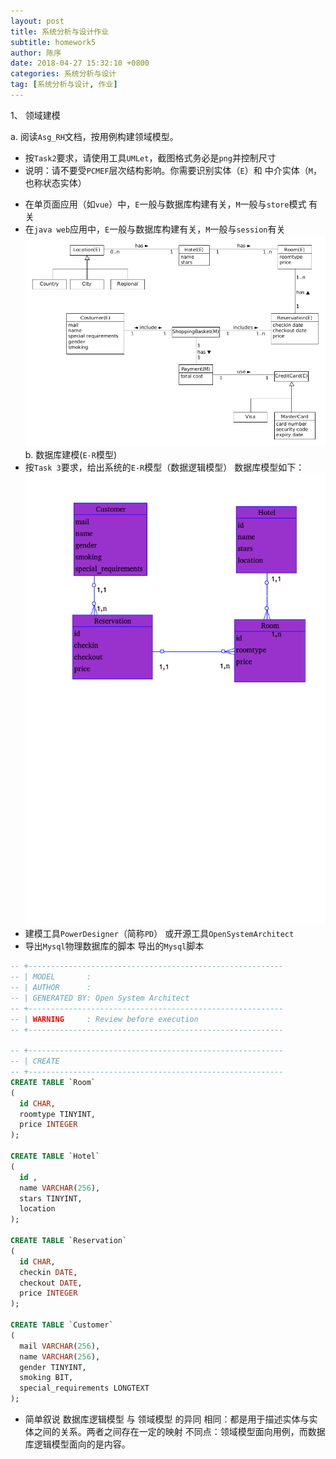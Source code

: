 ```yaml
---
layout: post
title: 系统分析与设计作业
subtitle: homework5
author: 陈序
date: 2018-04-27 15:32:10 +0800
categories: 系统分析与设计
tag: [系统分析与设计, 作业]
---
```


1、 领域建模

a. 阅读``Asg_RH``文档，按用例构建领域模型。
+ 按``Task2``要求，请使用工具``UMLet``，截图格式务必是``png``并控制尺寸
+ 说明：请不要受``PCMEF``层次结构影响。你需要识别实体（``E``）和 中介实体（``M``，也称状态实体）
 - 在单页面应用（如``vue``）中，``E``一般与数据库构建有关，``M``一般与``store``模式 有关
 - 在``java web``应用中，``E``一般与数据库构建有关，``M``一般与``session``有关
 ![](/img/post/2018-04-27/Asg_RH_task2.png)
b. 数据库建模(``E-R``模型)
- 按``Task 3``要求，给出系统的``E-R``模型（数据逻辑模型）
数据库模型如下：
![](/img/post/2018-04-27/Asg_RH_task3.png)
- 建模工具``PowerDesigner``（简称``PD``） 或开源工具``OpenSystemArchitect``
- 导出``Mysql``物理数据库的脚本
导出的``Mysql``脚本
```sql
-- +---------------------------------------------------------
-- | MODEL       : 
-- | AUTHOR      : 
-- | GENERATED BY: Open System Architect
-- +---------------------------------------------------------
-- | WARNING     : Review before execution
-- +---------------------------------------------------------

-- +---------------------------------------------------------
-- | CREATE
-- +---------------------------------------------------------
CREATE TABLE `Room`
(
  id CHAR,
  roomtype TINYINT,
  price INTEGER
);

CREATE TABLE `Hotel`
(
  id ,
  name VARCHAR(256),
  stars TINYINT,
  location 
);

CREATE TABLE `Reservation`
(
  id CHAR,
  checkin DATE,
  checkout DATE,
  price INTEGER
);

CREATE TABLE `Customer`
(
  mail VARCHAR(256),
  name VARCHAR(256),
  gender TINYINT,
  smoking BIT,
  special_requirements LONGTEXT
);


```
- 简单叙说 数据库逻辑模型 与 领域模型 的异同
相同：都是用于描述实体与实体之间的关系。两者之间存在一定的映射
不同点：领域模型面向用例，而数据库逻辑模型面向的是内容。
